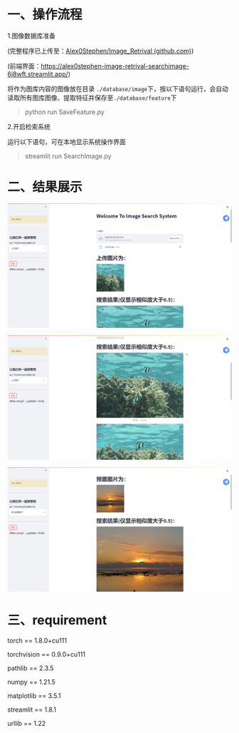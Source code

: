 # 一、操作流程

1.图像数据库准备

(完整程序已上传至：[Alex0Stephen/Image_Retrival (github.com)](https://github.com/Alex0Stephen/Image_Retrival))

(前端界面：https://alex0stephen-image-retrival-searchimage-6j8wft.streamlit.app/)

将作为图库内容的图像放在目录 `./database/image`下，按以下语句运行，会自动读取所有图库图像、提取特征并保存至`./database/feature`下

> python run SaveFeature.py

2.开启检索系统

运行以下语句，可在本地显示系统操作界面

> streamlit run SearchImage.py

# 二、结果展示

![image_result1](image_result1.png)

![image_result2](image_result2.png)

![image_result3](image_result3.png)

# 三、requirement

torch == 1.8.0+cu111

torchvision == 0.9.0+cu111

pathlib == 2.3.5

numpy ==  1.21.5

matplotlib == 3.5.1

streamlit ==  1.8.1

urllib == 1.22

